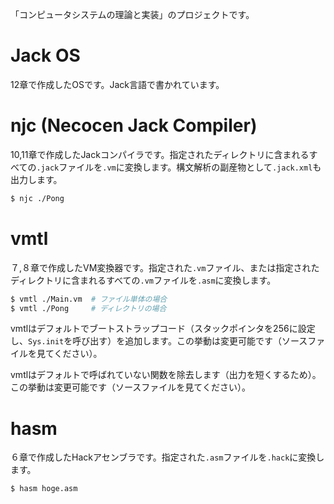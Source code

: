 「コンピュータシステムの理論と実装」のプロジェクトです。

# Jack OS
12章で作成したOSです。Jack言語で書かれています。

# njc (Necocen Jack Compiler)
10,11章で作成したJackコンパイラです。指定されたディレクトリに含まれるすべての`.jack`ファイルを`.vm`に変換します。構文解析の副産物として`.jack.xml`も出力します。

```sh
$ njc ./Pong
```

# vmtl
７,８章で作成したVM変換器です。指定された`.vm`ファイル、または指定されたディレクトリに含まれるすべての`.vm`ファイルを`.asm`に変換します。

```sh
$ vmtl ./Main.vm  # ファイル単体の場合
$ vmtl ./Pong     # ディレクトリの場合
```

vmtlはデフォルトでブートストラップコード（スタックポインタを256に設定し、`Sys.init`を呼び出す）を追加します。この挙動は変更可能です（ソースファイルを見てください）。

vmtlはデフォルトで呼ばれていない関数を除去します（出力を短くするため）。この挙動は変更可能です（ソースファイルを見てください）。

# hasm
６章で作成したHackアセンブラです。指定された`.asm`ファイルを`.hack`に変換します。

```sh
$ hasm hoge.asm
```
